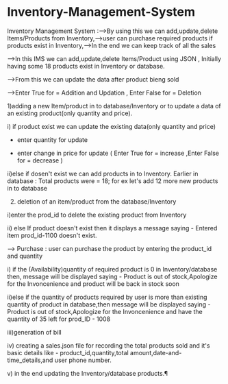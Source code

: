# Inventory-Management-System
Inventory Management System :-->By using this we can add,update,delete Items/Products from Inventory,-->user can purchase required products if products exist in Inventory,-->In the end we can keep track of all the sales 

-->In this IMS we can add,update,delete Items/Product using JSON ,
   Initially having some 18 products exist in Inventory or database.
   
-->From this we can update the data after product bieng sold

-->Enter True for = Addition and Updation ,
   Enter False for = Deletion
   
   1)adding a new Item/product in to database/Inventory or to update a data of an existing product(only quantity and price).
   
   i) if product exist we can update the existing data(only quantity and price)
   
   - enter quantity for update
   
   - enter change in price for update ( Enter True for = increase ,Enter False for = decrease )
  
   ii)else if dosen't exist we can add products in to Inventory.
   Earlier in database : Total products were = 18; for ex let's add 12 more new products in to database
   
   2) deletion of an item/product from the database/Inventory
   
   i)enter the prod_id to delete the existing product from Inventory
   
   ii) else If product doesn't exist then it displays a message saying - Entered item prod_id-1100 doesn't exist.

--> Purchase : user can purchase the product by entering the product_id and quantity

  i) if the (Availability)quantity of required product is 0 in Inventory/database then, message will be displayed saying - Product is out of stock,Apologize for the Invoncenience      and product will be back in stock soon
  
  ii)else if the quantity of products required by user is more than existing quantity of product in database,then message will be displayed saying - Product is out of            stock,Apologize for the Invoncenience and have the quantity of 35 left for prod_ID - 1008
  
  iii)generation of bill
  
  iv) creating a sales.json file for recording the total products sold and it's basic details like - product_id,quantity,total amount,date-and-time_details,and user phone number.
  
  v) in the end updating the Inventory/database products.¶
